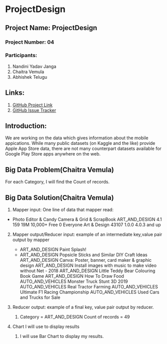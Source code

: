 # ProjectDesign
## Project Name: ProjectDesign
### Project Number: 04
### Participants:
1. Nandini Yadav Janga
1. Chaitra Vemula
1. Abhishek Telugu
## Links:
1. [GitHub Project Link](https://github.com/nandiniyadavjanga/ProjectDesign)
1. [GitHub Issue Tracker](https://github.com/nandiniyadavjanga/ProjectDesign/issues)
## Introduction: 
We are working on the data which gives information about the mobile appications. While many public datasets (on Kaggle and the like) provide Apple App Store data, there are not many counterpart datasets available for Google Play Store apps anywhere on the web. 







## Big Data Problem(Chaitra Vemula)
For each Category, I will find the Count of records.
## Big Data Solution(Chaitra Vemula)
1. Mapper input: One line of data that mapper read:
- Photo Editor & Candy Camera & Grid & ScrapBook	ART_AND_DESIGN	4.1	159	19M	10,000+	Free	0	Everyone	Art & Design	43107	1.0.0	   4.0.3 and up	
2. Mapper output/Reducer input: example of an intermediate key,value pair output by mapper
      * ART_AND_DESIGN        Paint Splash!  
      * ART_AND_DESIGN        Popsicle Sticks and Similar DIY Craft Ideas
        ART_AND_DESIGN        Canva: Poster, banner, card maker & graphic design
        ART_AND_DESIGN        Install images with music to make video without Net - 2018
        ART_AND_DESIGN        Little Teddy Bear Colouring Book Game
        ART_AND_DESIGN        How To Draw Food
        AUTO_AND_VEHICLES     Monster Truck Stunt 3D 2019
        AUTO_AND_VEHICLES     Real Tractor Farming
        AUTO_AND_VEHICLES     Ultimate F1 Racing Championship
        AUTO_AND_VEHICLES     Used Cars and Trucks for Sale

3. Reducer output:  example of a final key, value pair output by reducer.
   1. Category = ART_AND_DESIGN     Count of records = 49
   
4. Chart I will use to display results
   1. I will use Bar Chart to display my results.


